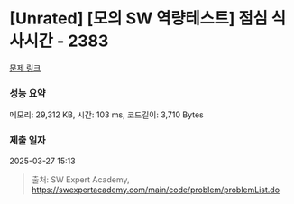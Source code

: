 # [Unrated] [모의 SW 역량테스트] 점심 식사시간 - 2383 

[문제 링크](https://swexpertacademy.com/main/code/problem/problemDetail.do?contestProbId=AV5-BEE6AK0DFAVl) 

### 성능 요약

메모리: 29,312 KB, 시간: 103 ms, 코드길이: 3,710 Bytes

### 제출 일자

2025-03-27 15:13



> 출처: SW Expert Academy, https://swexpertacademy.com/main/code/problem/problemList.do